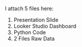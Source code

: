 I attach 5 files here:
1. Presentation Slide
2. Looker Studio Dashboard
3. Python Code
4. 2 Files Raw Data
